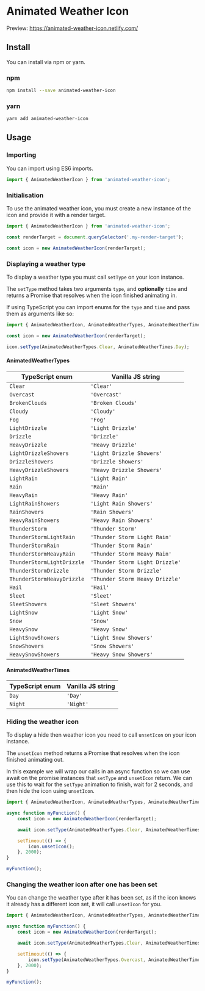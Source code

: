 # Animated Weather Icon

Preview: https://animated-weather-icon.netlify.com/

## Install

You can install via npm or yarn.

### npm

```bash
npm install --save animated-weather-icon
```

### yarn

```bash
yarn add animated-weather-icon
```

## Usage

### Importing

You can import using ES6 imports.

```javascript
import { AnimatedWeatherIcon } from 'animated-weather-icon';
```

### Initialisation

To use the animated weather icon, you must create a new instance of the icon and provide it with a render target.

```javascript
import { AnimatedWeatherIcon } from 'animated-weather-icon';

const renderTarget = document.querySelector('.my-render-target');

const icon = new AnimatedWeatherIcon(renderTarget);
```

### Displaying a weather type

To display a weather type you must call `setType` on your icon instance.

The `setType` method takes two arguments `type`, and **optionally** `time` and returns a Promise that resolves when the icon finished animating in.

If using TypeScript you can import enums for the `type` and `time` and pass them as arguments like so:

```typescript
import { AnimatedWeatherIcon, AnimatedWeatherTypes, AnimatedWeatherTimes } from 'animated-weather-icon';

const icon = new AnimatedWeatherIcon(renderTarget);

icon.setType(AnimatedWeatherTypes.Clear, AnimatedWeatherTimes.Day);
```

#### AnimatedWeatherTypes

| TypeScript enum            | Vanilla JS string               |
| -------------------------- | ------------------------------- |
| `Clear`                    | `'Clear'`                       |
| `Overcast`                 | `'Overcast'`                    |
| `BrokenClouds`             | `'Broken Clouds'`               |
| `Cloudy`                   | `'Cloudy'`                      |
| `Fog`                      | `'Fog'`                         |
| `LightDrizzle`             | `'Light Drizzle'`               |
| `Drizzle`                  | `'Drizzle'`                     |
| `HeavyDrizzle`             | `'Heavy Drizzle'`               |
| `LightDrizzleShowers`      | `'Light Drizzle Showers'`       |
| `DrizzleShowers`           | `'Drizzle Showers'`             |
| `HeavyDrizzleShowers`      | `'Heavy Drizzle Showers'`       |
| `LightRain`                | `'Light Rain'`                  |
| `Rain`                     | `'Rain'`                        |
| `HeavyRain`                | `'Heavy Rain'`                  |
| `LightRainShowers`         | `'Light Rain Showers'`          |
| `RainShowers`              | `'Rain Showers'`                |
| `HeavyRainShowers`         | `'Heavy Rain Showers'`          |
| `ThunderStorm`             | `'Thunder Storm'`               |
| `ThunderStormLightRain`    | `'Thunder Storm Light Rain'`    |
| `ThunderStormRain`         | `'Thunder Storm Rain'`          |
| `ThunderStormHeavyRain`    | `'Thunder Storm Heavy Rain'`    |
| `ThunderStormLightDrizzle` | `'Thunder Storm Light Drizzle'` |
| `ThunderStormDrizzle`      | `'Thunder Storm Drizzle'`       |
| `ThunderStormHeavyDrizzle` | `'Thunder Storm Heavy Drizzle'` |
| `Hail`                     | `'Hail'`                        |
| `Sleet`                    | `'Sleet'`                       |
| `SleetShowers`             | `'Sleet Showers'`               |
| `LightSnow`                | `'Light Snow'`                  |
| `Snow`                     | `'Snow'`                        |
| `HeavySnow`                | `'Heavy Snow'`                  |
| `LightSnowShowers`         | `'Light Snow Showers'`          |
| `SnowShowers`              | `'Snow Showers'`                |
| `HeavySnowShowers`         | `'Heavy Snow Showers'`          |

#### AnimatedWeatherTimes

| TypeScript enum | Vanilla JS string |
| --------------- | ----------------- |
| `Day`           | `'Day'`           |
| `Night`         | `'Night'`         |

### Hiding the weather icon

To display a hide then weather icon you need to call `unsetIcon` on your icon instance.

The `unsetIcon` method returns a Promise that resolves when the icon finished animating out.

In this example we will wrap our calls in an async function so we can use await on the promise instances that `setType` and `unsetIcon` return. We can use this to wait for the `setType` animation to finish, wait for 2 seconds, and then hide the icon using `unsetIcon`.

```typescript
import { AnimatedWeatherIcon, AnimatedWeatherTypes, AnimatedWeatherTimes } from 'animated-weather-icon';

async function myFunction() {
    const icon = new AnimatedWeatherIcon(renderTarget);

    await icon.setType(AnimatedWeatherTypes.Clear, AnimatedWeatherTimes.Day);

    setTimeout(() => {
        icon.unsetIcon();
    }, 2000);
}

myFunction();
```

### Changing the weather icon after one has been set

You can change the weather type after it has been set, as if the icon knows it already has a different icon set, it will call `unsetIcon` for you.

```typescript
import { AnimatedWeatherIcon, AnimatedWeatherTypes, AnimatedWeatherTimes } from 'animated-weather-icon';

async function myFunction() {
    const icon = new AnimatedWeatherIcon(renderTarget);

    await icon.setType(AnimatedWeatherTypes.Clear, AnimatedWeatherTimes.Day);

    setTimeout(() => {
        icon.setType(AnimatedWeatherTypes.Overcast, AnimatedWeatherTimes.Day);
    }, 2000);
}

myFunction();
```

